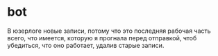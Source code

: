 # bot
В юзерлоге новые записи, потому что это последняя рабочая часть всего, что имеется, которую я прогнала перед отправкой, чтоб убедиться, что оно работает, удалив старые записи.
